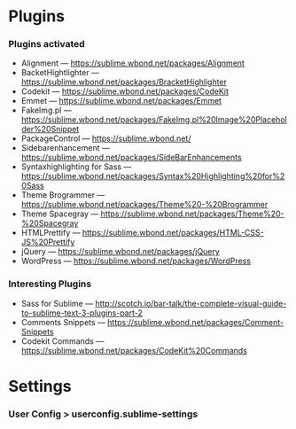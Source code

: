 # Plugins
### Plugins activated
- Alignment — https://sublime.wbond.net/packages/Alignment
- BacketHightlighter — https://sublime.wbond.net/packages/BracketHighlighter
- Codekit — https://sublime.wbond.net/packages/CodeKit
- Emmet — https://sublime.wbond.net/packages/Emmet
- FakeImg.pl — https://sublime.wbond.net/packages/FakeImg.pl%20Image%20Placeholder%20Snippet
- PackageControl — https://sublime.wbond.net/
- Sidebarenhancement — https://sublime.wbond.net/packages/SideBarEnhancements
- Syntaxhighlighting for Sass — https://sublime.wbond.net/packages/Syntax%20Highlighting%20for%20Sass
- Theme Brogrammer — https://sublime.wbond.net/packages/Theme%20-%20Brogrammer
- Theme Spacegray — https://sublime.wbond.net/packages/Theme%20-%20Spacegray
- HTMLPrettify — https://sublime.wbond.net/packages/HTML-CSS-JS%20Prettify
- jQuery — https://sublime.wbond.net/packages/jQuery
- WordPress — https://sublime.wbond.net/packages/WordPress

### Interesting Plugins
- Sass for Sublime — http://scotch.io/bar-talk/the-complete-visual-guide-to-sublime-text-3-plugins-part-2
- Comments Snippets — https://sublime.wbond.net/packages/Comment-Snippets
- Codekit Commands — https://sublime.wbond.net/packages/CodeKit%20Commands

# Settings
### User Config > userconfig.sublime-settings

